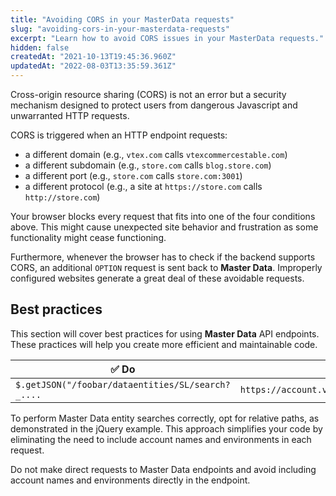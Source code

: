 ```yaml
---
title: "Avoiding CORS in your MasterData requests"
slug: "avoiding-cors-in-your-masterdata-requests"
excerpt: "Learn how to avoid CORS issues in your MasterData requests."
hidden: false
createdAt: "2021-10-13T19:45:36.960Z"
updatedAt: "2022-08-03T13:35:59.361Z"
---
```


Cross-origin resource sharing (CORS) is not an error but a security mechanism designed to protect users from dangerous Javascript and unwarranted HTTP requests.

CORS is triggered when an HTTP endpoint requests:

- a different domain (e.g., `vtex.com` calls `vtexcommercestable.com`)
- a different subdomain (e.g., `store.com` calls `blog.store.com`)
- a different port (e.g., `store.com` calls `store.com:3001`)
- a different protocol (e.g., a site at `https://store.com` calls `http://store.com`)

Your browser blocks every request that fits into one of the four conditions above. This might cause unexpected site behavior and frustration as some functionality might cease functioning.

Furthermore, whenever the browser has to check if the backend supports CORS, an additional `OPTION` request is sent back to **Master Data**. Improperly configured websites generate a great deal of these avoidable requests.

## Best practices

This section will cover best practices for using **Master Data** API endpoints. These practices will help you create more efficient and maintainable code.

|✅ Do|❌ Don't|
|---|----|
|`$.getJSON("/foobar/dataentities/SL/search?_....`|`https://account.vtexcommercestable.com.br/api/dataentities/SL/search`|

To perform Master Data entity searches correctly, opt for relative paths, as demonstrated in the jQuery example. This approach simplifies your code by eliminating the need to include account names and environments in each request.

Do not make direct requests to Master Data endpoints and avoid including account names and environments directly in the endpoint.

